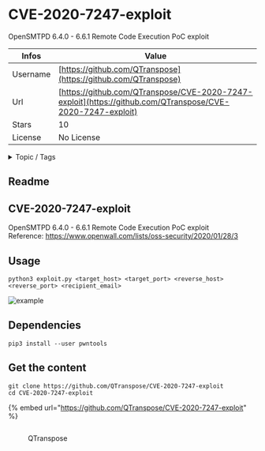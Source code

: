 # CVE-2020-7247-exploit

OpenSMTPD 6.4.0 - 6.6.1 Remote Code Execution PoC exploit

| Infos    | Value                                                              |
| -------- | -------------------------------------------------------------------|
| Username | [https://github.com/QTranspose](https://github.com/QTranspose) |
| Url      | [https://github.com/QTranspose/CVE-2020-7247-exploit](https://github.com/QTranspose/CVE-2020-7247-exploit)                                               |
| Stars    | 10                                                          |
| License  | No License                                                        |

<details>

<summary>Topic / Tags</summary>



</details>

## Readme

## CVE-2020-7247-exploit
OpenSMTPD 6.4.0 - 6.6.1 Remote Code Execution PoC exploit<br>
Reference: <https://www.openwall.com/lists/oss-security/2020/01/28/3>

## Usage
```
python3 exploit.py <target_host> <target_port> <reverse_host> <reverse_port> <recipient_email>
```
![example](img/example.svg)

## Dependencies
```
pip3 install --user pwntools
```



## Get the content

```
git clone https://github.com/QTranspose/CVE-2020-7247-exploit
cd CVE-2020-7247-exploit
```

{% embed url="https://github.com/QTranspose/CVE-2020-7247-exploit" %}

<figure><img src="https://avatars.githubusercontent.com/u/54239699?v=4" alt=""><figcaption><p>QTranspose</p></figcaption></figure>
